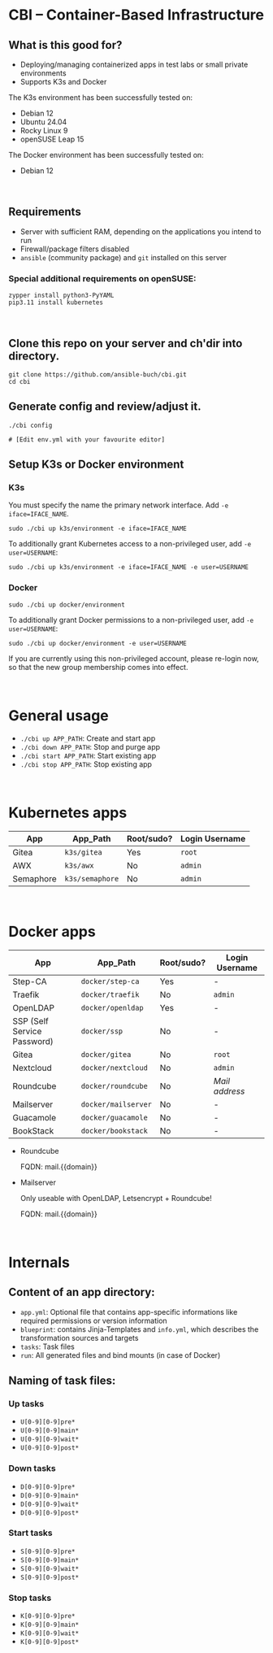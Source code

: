 # CBI &ndash; Container-Based Infrastructure

## What is this good for?

- Deploying/managing containerized apps in test labs or small private
  environments
- Supports K3s and Docker

The K3s environment has been successfully tested on:

- Debian 12
- Ubuntu 24.04
- Rocky Linux 9
- openSUSE Leap 15

The Docker environment has been successfully tested on:

- Debian 12

<br/>

## Requirements

- Server with sufficient RAM, depending on the applications you intend to run
- Firewall/package filters disabled
- `ansible` (community package) and `git` installed on this server

### Special additional requirements on openSUSE:

```
zypper install python3-PyYAML
pip3.11 install kubernetes
```

<br/>

## Clone this repo on your server and ch'dir into directory.

```
git clone https://github.com/ansible-buch/cbi.git
cd cbi
```

## Generate config and review/adjust it.
```
./cbi config

# [Edit env.yml with your favourite editor]
```



## Setup K3s or Docker environment

### K3s 

You must specify the name the primary network interface.
Add `-e iface=IFACE_NAME`.

```
sudo ./cbi up k3s/environment -e iface=IFACE_NAME
```

To additionally grant Kubernetes access to a non-privileged user,
add `-e user=USERNAME`:

```
sudo ./cbi up k3s/environment -e iface=IFACE_NAME -e user=USERNAME
```

### Docker

```
sudo ./cbi up docker/environment
```

To additionally grant Docker permissions to a non-privileged user,
add `-e user=USERNAME`:

```
sudo ./cbi up docker/environment -e user=USERNAME
```

If you are currently using this non-privileged account, please
re-login now, so that the new group membership comes into effect.

<br/>


# General usage

- `./cbi up APP_PATH`: Create and start app
- `./cbi down APP_PATH`: Stop and purge app
- `./cbi start APP_PATH`: Start existing app
- `./cbi stop APP_PATH`: Stop existing app


<br/>


# Kubernetes apps

|App |App_Path |Root/sudo? |Login Username |
|---|---|---|---|
|Gitea |`k3s/gitea` |Yes |`root` |
|AWX |`k3s/awx`   |No |`admin` |
|Semaphore |`k3s/semaphore` |No |`admin` |



<br/>

# Docker apps


|App |App_Path |Root/sudo? |Login Username |
|---|---|---|---|
|Step-CA |`docker/step-ca` |Yes |- |
|Traefik |`docker/traefik` |No |`admin` |
|OpenLDAP |`docker/openldap`|Yes |- |
|SSP (Self Service Password) |`docker/ssp`|No |- |
|Gitea |`docker/gitea` |No |`root` |
|Nextcloud |`docker/nextcloud` |No |`admin` |
|Roundcube |`docker/roundcube` |No |*Mail address* |
|Mailserver |`docker/mailserver` |No |- |
|Guacamole |`docker/guacamole` |No |- |
|BookStack |`docker/bookstack` |No |- |

- Roundcube
  
  FQDN: mail.{{domain}}
- Mailserver

  Only useable with OpenLDAP, Letsencrypt + Roundcube!
  
  FQDN: mail.{{domain}}



<br/>

# Internals

## Content of an app directory:

- `app.yml`: Optional file that contains app-specific informations
  like required permissions or version information
- `blueprint`: contains Jinja-Templates and `info.yml`, which describes
  the transformation sources and targets
- `tasks`: Task files
- `run`: All generated files and bind mounts (in case of Docker)

## Naming of task files:

### Up tasks
- `U[0-9][0-9]pre*`
- `U[0-9][0-9]main*`
- `U[0-9][0-9]wait*`
- `U[0-9][0-9]post*`

### Down tasks
- `D[0-9][0-9]pre*`
- `D[0-9][0-9]main*`
- `D[0-9][0-9]wait*`
- `D[0-9][0-9]post*`

### Start tasks
- `S[0-9][0-9]pre*`
- `S[0-9][0-9]main*`
- `S[0-9][0-9]wait*`
- `S[0-9][0-9]post*`

### Stop tasks
- `K[0-9][0-9]pre*`
- `K[0-9][0-9]main*`
- `K[0-9][0-9]wait*`
- `K[0-9][0-9]post*`


<!--
<br/>

# *Feature ideas*
-->



